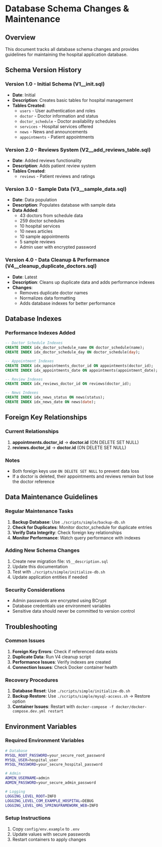# Database Schema Changes & Maintenance

## Overview
This document tracks all database schema changes and provides guidelines for maintaining the hospital application database.

## Schema Version History

### Version 1.0 - Initial Schema (V1__init.sql)
- **Date**: Initial
- **Description**: Creates basic tables for hospital management
- **Tables Created**:
  - `users` - User authentication and roles
  - `doctor` - Doctor information and status
  - `doctor_schedule` - Doctor availability schedules
  - `services` - Hospital services offered
  - `news` - News and announcements
  - `appointments` - Patient appointments

### Version 2.0 - Reviews System (V2__add_reviews_table.sql)
- **Date**: Added reviews functionality
- **Description**: Adds patient review system
- **Tables Created**:
  - `reviews` - Patient reviews and ratings

### Version 3.0 - Sample Data (V3__sample_data.sql)
- **Date**: Data population
- **Description**: Populates database with sample data
- **Data Added**:
  - 43 doctors from schedule data
  - 259 doctor schedules
  - 10 hospital services
  - 10 news articles
  - 10 sample appointments
  - 5 sample reviews
  - Admin user with encrypted password

### Version 4.0 - Data Cleanup & Performance (V4__cleanup_duplicate_doctors.sql)
- **Date**: Latest
- **Description**: Cleans up duplicate data and adds performance indexes
- **Changes**:
  - Removes duplicate doctor names
  - Normalizes data formatting
  - Adds database indexes for better performance

## Database Indexes

### Performance Indexes Added
```sql
-- Doctor Schedule Indexes
CREATE INDEX idx_doctor_schedule_name ON doctor_schedule(name);
CREATE INDEX idx_doctor_schedule_day ON doctor_schedule(day);

-- Appointment Indexes
CREATE INDEX idx_appointments_doctor_id ON appointments(doctor_id);
CREATE INDEX idx_appointments_date ON appointments(appointment_date);

-- Review Indexes
CREATE INDEX idx_reviews_doctor_id ON reviews(doctor_id);

-- News Indexes
CREATE INDEX idx_news_status ON news(status);
CREATE INDEX idx_news_date ON news(date);
```

## Foreign Key Relationships

### Current Relationships
1. **appointments.doctor_id** → **doctor.id** (ON DELETE SET NULL)
2. **reviews.doctor_id** → **doctor.id** (ON DELETE SET NULL)

### Notes
- Both foreign keys use `ON DELETE SET NULL` to prevent data loss
- If a doctor is deleted, their appointments and reviews remain but lose the doctor reference

## Data Maintenance Guidelines

### Regular Maintenance Tasks
1. **Backup Database**: Use `./scripts/simple/backup-db.sh`
2. **Check for Duplicates**: Monitor doctor_schedule for duplicate entries
3. **Verify Data Integrity**: Check foreign key relationships
4. **Monitor Performance**: Watch query performance with indexes

### Adding New Schema Changes
1. Create new migration file: `V5__description.sql`
2. Update this documentation
3. Test with `./scripts/simple/initialize-db.sh`
4. Update application entities if needed

### Security Considerations
- Admin passwords are encrypted using BCrypt
- Database credentials use environment variables
- Sensitive data should never be committed to version control

## Troubleshooting

### Common Issues
1. **Foreign Key Errors**: Check if referenced data exists
2. **Duplicate Data**: Run V4 cleanup script
3. **Performance Issues**: Verify indexes are created
4. **Connection Issues**: Check Docker container health

### Recovery Procedures
1. **Database Reset**: Use `./scripts/simple/initialize-db.sh`
2. **Backup Restore**: Use `./scripts/simple/mysql-access.sh` → Restore option
3. **Container Issues**: Restart with `docker-compose -f docker/docker-compose.dev.yml restart`

## Environment Variables

### Required Environment Variables
```bash
# Database
MYSQL_ROOT_PASSWORD=your_secure_root_password
MYSQL_USER=hospital_user
MYSQL_PASSWORD=your_secure_hospital_password

# Admin
ADMIN_USERNAME=admin
ADMIN_PASSWORD=your_secure_admin_password

# Logging
LOGGING_LEVEL_ROOT=INFO
LOGGING_LEVEL_COM_EXAMPLE_HOSPITAL=DEBUG
LOGGING_LEVEL_ORG_SPRINGFRAMEWORK_WEB=INFO
```

### Setup Instructions
1. Copy `config/env.example` to `.env`
2. Update values with secure passwords
3. Restart containers to apply changes

